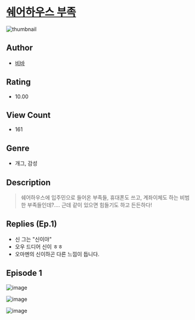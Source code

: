 # [쉐어하우스 부족](https://comic.naver.com/challenge/list?titleId=810007)
![thumbnail](https://image-comic.pstatic.net/user_contents_data/challenge_comic/2023/05/23/308050/upload_4135823323218327089_480x623.jpeg)

## Author
- [비바](https://comic.naver.com/artistTitle?id=308050)

## Rating
- 10.00

## View Count
- 161

## Genre
- 개그, 감성

## Description
> 쉐어하우스에 입주민으로 들어온 부족들, 휴대폰도 쓰고, 계좌이체도 하는 비범한 부족들인데?.... 근데 같이 있으면 힘들기도 하고 든든하다!

## Replies (Ep.1)
- 신 그는 "신이야"
- 오우 드디어 신이 ㅎㅎ
- 오마멘의 신이하곤 다른 느낌이 듭니다.

## Episode 1
![image](https://image-comic.pstatic.net/user_contents_data/challenge_comic/2023/05/23/308050/upload_7306583938085970485.jpeg)

![image](https://image-comic.pstatic.net/user_contents_data/challenge_comic/2023/05/23/308050/upload_7089007096803374649.jpeg)

![image](https://image-comic.pstatic.net/user_contents_data/challenge_comic/2023/05/23/308050/upload_7234247961364411746.jpeg)
